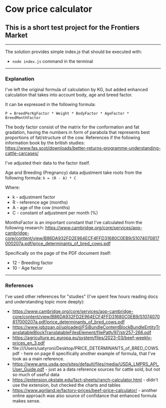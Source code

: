 # Cow price calculator

## This is a short test project for the Frontiers Market
---
The solution provides simple index.js that should be executed with:

* `node index.js` command in the terminal

---
### Explanation
I've left the original formula of calculation by KG, but added enhanced calculation that takes into account body, age and breed factor. 

It can be expressed in the following formula:

`P = BreedPerKgFactor * Weight * BodyFactor * AgeFactor * BreedMonthFactor`

The body factor consist of the matrix for the conformation and fat gradation, having the numbers in form of parabola that represents best proportions of fat/structure of the cow. References if the following information book by the british studies: https://www.fas.scot/downloads/better-returns-programme-understanding-cattle-carcases/

I've adjusted their data to the factor itself.

Age and Breeding (Pregnancy) data adjustment take roots from the following formula: 
`k = (R - A) * C`

Where: 
* k - adjustment factor
* R - reference age (months)
* A - age of the cow (months)
* C - constant of adjustment per month (%)


MonthsFactor is an important constant that I've calculated from the following research: https://www.cambridge.org/core/services/aop-cambridge-core/content/view/B86DA932FD2E964ECF4FFD31680C0EB9/S1074070817000207a.pdf/price_determinants_of_bred_cows.pdf

Specifically on the page of the PDF document itself:
* 12 - Breeding factor
* 10 - Age factor

---

### References

I've used other references for "studies" (I've spent few hours reading docs and understanding topic more deeply):
* https://www.cambridge.org/core/services/aop-cambridge-core/content/view/B86DA932FD2E964ECF4FFD31680C0EB9/S1074070817000207a.pdf/price_determinants_of_bred_cows.pdf
* https://www.igbzpan.pl/uploaded/FSiBundleContentBlockBundleEntityTranslatableBlockTranslatableFilesElement/filePath/97/str257-266.pdf
* https://agriculture.ec.europa.eu/system/files/2023-03/beef-weekly-prices_en_3.pdf
* file:///Users/uatyroni/Desktop/PRICE_DETERMINANTS_of_BRED_COWS.pdf - here on page 6 specifically another example of formula, that I've took as a main reference.
* https://www.ams.usda.gov/sites/default/files/media/USDA_LMPRS_API_User_Guide.pdf - just as a data reference sources for cattle sold, but not so much of useful data
* https://extension.okstate.edu/fact-sheets/ranch-calculator.html - didn't use the extension, but checked the charts and tables
* https://www.agriland.ie/factory-prices/beef-price-calculator/ - another online approach was also source of confidance that enhanced formula makes sense.
